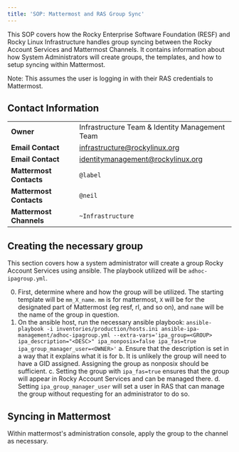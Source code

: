 ```yaml
---
title: 'SOP: Mattermost and RAS Group Sync'
---
```


This SOP covers how the Rocky Enterprise Software Foundation (RESF) and Rocky Linux Infrastructure handles group syncing between the Rocky Account Services and Mattermost Channels. It contains information about how System Administrators will create groups, the templates, and how to setup syncing within Mattermost.

Note: This assumes the user is logging in with their RAS credentials to Mattermost.

## Contact Information
| | |
| - | - |
| **Owner** | Infrastructure Team & Identity Management Team |
| **Email Contact** | infrastructure@rockylinux.org |
| **Email Contact** | identitymanagement@rockylinux.org |
| **Mattermost Contacts** | `@label` |
| **Mattermost Contacts** | `@neil` |
| **Mattermost Channels** | `~Infrastructure` |

## Creating the necessary group

This section covers how a system administrator will create a group Rocky Account Services using ansible. The playbook utilized will be `adhoc-ipagroup.yml`.

0. First, determine where and how the group will be utilized. The starting template will be `mm_X_name`. `mm` is for mattermost, `X` will be for the designated part of Mattermost (eg resf, rl, and so on), and `name` will be the name of the group in question.
1. On the ansible host, run the necessary ansible playbook: `ansible-playbook -i inventories/production/hosts.ini ansible-ipa-management/adhoc-ipagroup.yml --extra-vars='ipa_group=<GROUP> ipa_description="<DESC>" ipa_nonposix=false ipa_fas=true ipa_group_manager_user=<OWNER>'`
    a. Ensure that the description is set in a way that it explains what it is for
    b. It is unlikely the group will need to have a GID assigned. Assigning the group as nonposix should be sufficient.
    c. Setting the group with `ipa_fas=true` ensures that the group will appear in Rocky Account Services and can be managed there.
    d. Setting `ipa_group_manager_user` will set a user in RAS that can manage the group without requesting for an administrator to do so.

## Syncing in Mattermost

Within mattermost's administration console, apply the group to the channel as necessary.
